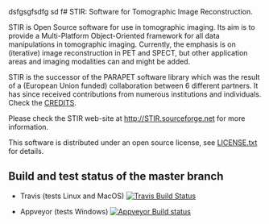 dsfgsgfsdfg sd
f# STIR: Software for Tomographic Image Reconstruction.

STIR is Open Source software for use in tomographic imaging. Its aim is to
provide a Multi-Platform Object-Oriented framework for all data
manipulations in tomographic imaging. Currently, the emphasis is on
(iterative) image reconstruction in PET and SPECT, but other application
areas and imaging modalities can and might be added.

STIR is the successor of the PARAPET software library which was the result
of a (European Union funded) collaboration between 6 different partners. It 
has since received contributions from numerous institutions and individuals.
Check the [CREDITS](documentation/credits.htm).

Please check the STIR web-site at http://STIR.sourceforge.net for more
information.

This software is distributed under an open source license, see [LICENSE.txt](LICENSE.txt)
for details.

## Build and test status of the master branch
- Travis (tests Linux and MacOS)
[![Travis Build Status](https://travis-ci.org/UCL/STIR.svg?branch=master)](https://travis-ci.org/UCL/STIR)

- Appveyor (tests Windows)
[![Appveyor Build status](https://ci.appveyor.com/api/projects/status/ga9xd1vsy0ik1soq/branch/master?svg=true)](https://ci.appveyor.com/project/KrisThielemans/stir/branch/master)

